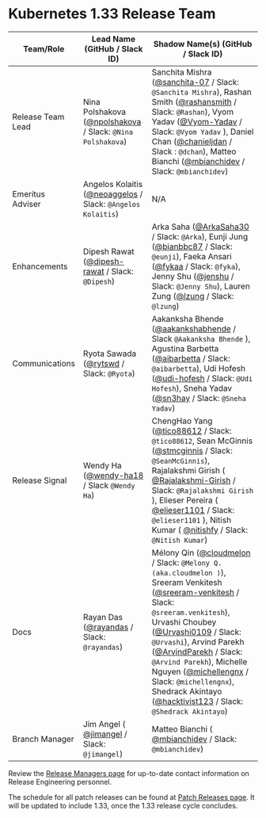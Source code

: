 # Kubernetes 1.33 Release Team

| **Team/Role**     | **Lead Name** (**GitHub / Slack ID**)                                                        | **Shadow Name(s) (GitHub / Slack ID)**                                                                                                                                                                                                                                                                                                                                                                                                                                                                                                                                                                |
|-------------------|----------------------------------------------------------------------------------------------|-------------------------------------------------------------------------------------------------------------------------------------------------------------------------------------------------------------------------------------------------------------------------------------------------------------------------------------------------------------------------------------------------------------------------------------------------------------------------------------------------------------------------------------------------------------------------------------------------------|
| Release Team Lead | Nina Polshakova ([@npolshakova](https://github.com/npolshakova) / Slack: `@Nina Polshakova`) | Sanchita Mishra ([@sanchita-07](https://github.com/sanchita-07) / Slack: `@Sanchita Mishra`), Rashan Smith ([@rashansmith](https://github.com/rashansmith) / Slack: `@Rashan`), Vyom Yadav ([@Vyom-Yadav](https://github.com/Vyom-Yadav) / Slack: `@Vyom Yadav` ), Daniel Chan ([@chanieljdan](https://github.com/chanieljdan) / Slack : `@dchan`), Matteo Bianchi ([@mbianchidev](https://github.com/mbianchidev) / Slack: `@mbianchidev`)                                                                                                                                                           |
| Emeritus Adviser  | Angelos Kolaitis ([@neoaggelos](https://github.com/neoaggelos) / Slack: `@Angelos Kolaitis`) | N/A                                                                                                                                                                                                                                                                                                                                                                                                                                                                                                                                                                                                   |
| Enhancements      | Dipesh Rawat ([@dipesh-rawat](https://github.com/dipesh-rawat) / Slack: `@Dipesh`)           | Arka Saha ([@ArkaSaha30](https://github.com/ArkaSaha30) /  Slack: `@Arka`), Eunji Jung ([@bianbbc87](https://github.com/bianbbc87) / Slack: `@eunji`), Faeka Ansari ([@fykaa](https://github.com/fykaa) / Slack: `@fyka`), Jenny Shu ([@jenshu](https://github.com/jenshu) / Slack: `@Jenny Shu`), Lauren Zung ([@lzung](https://github.com/lzung) / Slack: `@lzung`)                                                                                                                                                                                                                                 |
| Communications    | Ryota Sawada ([@rytswd](https://github.com/rytswd) / Slack: `@Ryota`)                        | Aakanksha Bhende ([@aakankshabhende](https://github.com/aakankshabhende) / Slack `@Aakanksha Bhende` ), Agustina Barbetta ([@aibarbetta](https://github.com/aibarbetta) / Slack: `@aibarbetta`), Udi Hofesh ([@udi-hofesh](https://github.com/udi-hofesh) / Slack: `@Udi Hofesh`), Sneha Yadav ([@sn3hay](https://github.com/sn3hay) / Slack: `@Sneha Yadav`)                                                                                                                                                                                                                                         |
| Release Signal    | Wendy Ha ([@wendy-ha18](https://github.com/wendy-ha18) / Slack `@Wendy Ha`)                  | ChengHao Yang ([@tico88612](https://github.com/tico88612) / Slack: `@tico88612`, Sean McGinnis ([@stmcginnis](https://github.com/stmcginnis) / Slack: `@SeanMcGinnis`), Rajalakshmi Girish ( [@Rajalakshmi-Girish](https://github.com/Rajalakshmi-Girish) / Slack: `@Rajalakshmi Girish` ), Elieser Pereira ( [@elieser1101](https://github.com/elieser1101) / Slack: `@elieser1101` ), Nitish Kumar ( [@nitishfy](https://github.com/nitishfy) / Slack: `@Nitish Kumar`)                                                                                                                                     |
| Docs              | Rayan Das ([@rayandas](https://github.com/rayandas) / Slack: `@rayandas`)                    | Mélony Qin ([@cloudmelon](https://github.com/cloudmelon) /  Slack: `@Melony Q. (aka.cloudmelon )`), Sreeram Venkitesh ([@sreeram-venkitesh](https://github.com/sreeram-venkitesh) / Slack: `@sreeram.venkitesh`), Urvashi Choubey ([@Urvashi0109](https://github.com/Urvashi0109) / Slack: `@Urvashi`), Arvind Parekh ([@ArvindParekh](https://github.com/ArvindParekh) / Slack: `@Arvind Parekh`), Michelle Nguyen ([@michellengnx](https://github.com/michellengnx) / Slack: `@michellengnx`), Shedrack Akintayo ([@hacktivist123](https://github.com/hacktivist123) / Slack: `@Shedrack Akintayo`) |
| Branch Manager    | Jim Angel ( [@jimangel](https://github.com/jimangel) / Slack: `@jimangel`)                   |  Matteo Bianchi ( [@mbianchidev](https://github.com/mbianchidev) / Slack: `@mbianchidev`)                                                                                                                                                                                                                                                                                                                                                                                                                                                                                                                                                                                                     |

Review the [Release Managers page](https://github.com/kubernetes/website/blob/main/content/en/releases/release-managers.md) for up-to-date contact information on Release Engineering personnel.

The schedule for all patch releases can be found at [Patch Releases page](https://github.com/kubernetes/website/blob/main/content/en/releases/patch-releases.md). It will be updated to include 1.33, once the 1.33 release cycle concludes.
